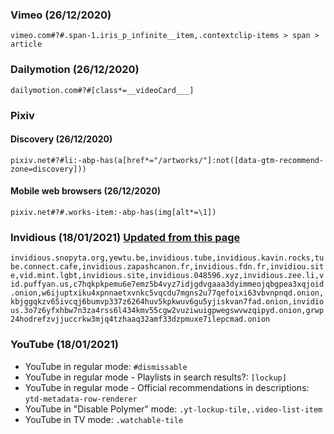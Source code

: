 ### Vimeo (26/12/2020)
`vimeo.com#?#.span-1.iris_p_infinite__item,.contextclip-items > span > article`

### Dailymotion (26/12/2020)
`dailymotion.com#?#[class*=__videoCard___]`

### Pixiv
#### Discovery (26/12/2020)
`pixiv.net#?#li:-abp-has(a[href*="/artworks/"]:not([data-gtm-recommend-zone=discovery]))`
#### Mobile web browsers (26/12/2020)
`pixiv.net#?#.works-item:-abp-has(img[alt*=\1])`

### Invidious (18/01/2021) [Updated from this page](https://github.com/iv-org/documentation/blob/master/Invidious-Instances.md)
`invidious.snopyta.org,yewtu.be,invidious.tube,invidious.kavin.rocks,tube.connect.cafe,invidious.zapashcanon.fr,invidious.fdn.fr,invidiou.site,vid.mint.lgbt,invidious.site,invidious.048596.xyz,invidious.zee.li,vid.puffyan.us,c7hqkpkpemu6e7emz5b4vyz7idjgdvgaaa3dyimmeojqbgpea3xqjoid.onion,w6ijuptxiku4xpnnaetxvnkc5vqcdu7mgns2u77qefoixi63vbvnpnqd.onion,kbjggqkzv65ivcqj6bumvp337z6264huv5kpkwuv6gu5yjiskvan7fad.onion,invidious.3o7z6yfxhbw7n3za4rss6l434kmv55cgw2vuziwuigpwegswvwzqipyd.onion,grwp24hodrefzvjjuccrkw3mjq4tzhaaq32amf33dzpmuxe7ilepcmad.onion`

### YouTube (18/01/2021)
* YouTube in regular mode: `#dismissable`
* YouTube in regular mode - Playlists in search results?: `[lockup]`
* YouTube in regular mode - Official recommendations in descriptions: `ytd-metadata-row-renderer`
* YouTube in "Disable Polymer" mode: `.yt-lockup-tile,.video-list-item`
* YouTube in TV mode: `.watchable-tile`
